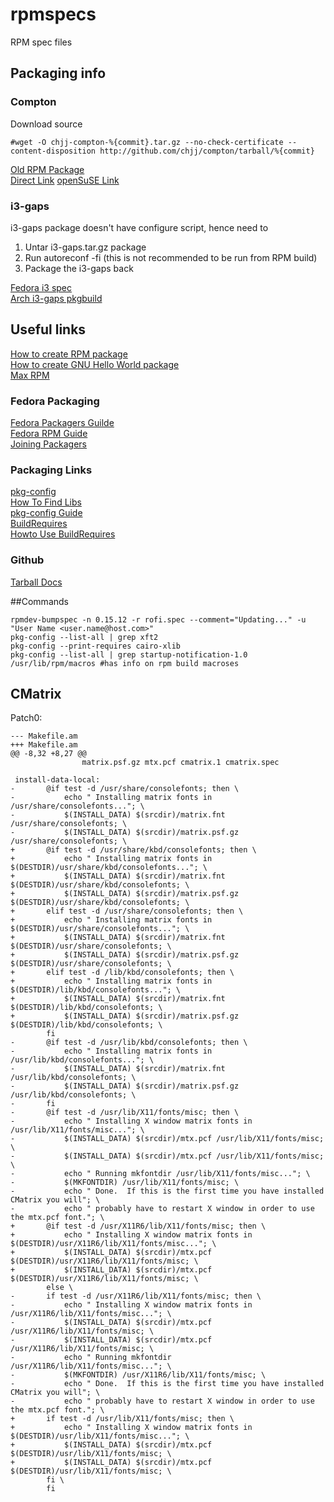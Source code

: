 # rpmspecs
RPM spec files

## Packaging info
### Compton    
Download source 
```
#wget -O chjj-compton-%{commit}.tar.gz --no-check-certificate --content-disposition http://github.com/chjj/compton/tarball/%{commit}
```
[Old RPM Package](http://pkgs.fedoraproject.org/cgit/?q=compton)  
[Direct Link](https://admin.fedoraproject.org/pkgdb/package/rpms/compton/)
[openSuSE Link](https://build.opensuse.org/package/binaries/X11:QtDesktop/compton?repository=Fedora_21)
### i3-gaps
i3-gaps package doesn't have configure script, hence need to

1. Untar i3-gaps.tar.gz package
2. Run autoreconf -fi (this is not recommended to be run from RPM build)
3. Package the i3-gaps back

[Fedora i3 spec](http://pkgs.fedoraproject.org/cgit/rpms/i3.git/tree/i3.spec)  
[Arch i3-gaps pkgbuild](https://aur.archlinux.org/cgit/aur.git/tree/PKGBUILD?h=i3-gaps)  

## Useful links
[How to create RPM package](https://fedoraproject.org/wiki/How_to_create_an_RPM_package)  
[How to create GNU Hello World package](https://fedoraproject.org/wiki/How_to_create_a_GNU_Hello_RPM_package)  
[Max RPM](http://rpm.org/max-rpm-snapshot/index.html)

### Fedora Packaging
[Fedora Packagers Guilde](https://docs.fedoraproject.org/en-US/Fedora_Draft_Documentation/0.1/html/Packagers_Guide/)  
[Fedora RPM Guide](https://docs.fedoraproject.org/en-US/Fedora_Draft_Documentation/0.1/html/RPM_Guide/)  
[Joining Packagers](https://fedoraproject.org/wiki/Join_the_package_collection_maintainers)  

### Packaging Links
[pkg-config](http://www.freedesktop.org/wiki/Software/pkg-config/)   
[How To Find Libs](https://cmake.org/Wiki/CMake:How_To_Find_Libraries)   
[pkg-config Guide](http://people.freedesktop.org/~dbn/pkg-config-guide.html)   
[BuildRequires](https://fedoraproject.org/wiki/Packaging:Guidelines#BuildRequires_based_on_pkg-config)   
[Howto Use BuildRequires](https://fedoraproject.org/wiki/HOWTOUseRequires)

### Github
[Tarball Docs](https://developer.github.com/v3/repos/contents/)

##Commands
```
rpmdev-bumpspec -n 0.15.12 -r rofi.spec --comment="Updating..." -u "User Name <user.name@host.com>"
pkg-config --list-all | grep xft2
pkg-config --print-requires cairo-xlib
pkg-config --list-all | grep startup-notification-1.0
/usr/lib/rpm/macros #has info on rpm build macroses
```

## CMatrix
Patch0:
```
--- Makefile.am
+++ Makefile.am
@@ -8,32 +8,27 @@
                matrix.psf.gz mtx.pcf cmatrix.1 cmatrix.spec

 install-data-local:
-       @if test -d /usr/share/consolefonts; then \
-           echo " Installing matrix fonts in /usr/share/consolefonts..."; \
-           $(INSTALL_DATA) $(srcdir)/matrix.fnt /usr/share/consolefonts; \
-           $(INSTALL_DATA) $(srcdir)/matrix.psf.gz /usr/share/consolefonts; \
+       @if test -d /usr/share/kbd/consolefonts; then \
+           echo " Installing matrix fonts in $(DESTDIR)/usr/share/kbd/consolefonts..."; \
+           $(INSTALL_DATA) $(srcdir)/matrix.fnt $(DESTDIR)/usr/share/kbd/consolefonts; \
+           $(INSTALL_DATA) $(srcdir)/matrix.psf.gz $(DESTDIR)/usr/share/kbd/consolefonts; \
+       elif test -d /usr/share/consolefonts; then \
+           echo " Installing matrix fonts in $(DESTDIR)/usr/share/consolefonts..."; \
+           $(INSTALL_DATA) $(srcdir)/matrix.fnt $(DESTDIR)/usr/share/consolefonts; \
+           $(INSTALL_DATA) $(srcdir)/matrix.psf.gz $(DESTDIR)/usr/share/consolefonts; \
+       elif test -d /lib/kbd/consolefonts; then \
+           echo " Installing matrix fonts in $(DESTDIR)/lib/kbd/consolefonts..."; \
+           $(INSTALL_DATA) $(srcdir)/matrix.fnt $(DESTDIR)/lib/kbd/consolefonts; \
+           $(INSTALL_DATA) $(srcdir)/matrix.psf.gz $(DESTDIR)/lib/kbd/consolefonts; \
        fi
-       @if test -d /usr/lib/kbd/consolefonts; then \
-           echo " Installing matrix fonts in /usr/lib/kbd/consolefonts..."; \
-           $(INSTALL_DATA) $(srcdir)/matrix.fnt /usr/lib/kbd/consolefonts; \
-           $(INSTALL_DATA) $(srcdir)/matrix.psf.gz /usr/lib/kbd/consolefonts; \
-       fi
-       @if test -d /usr/lib/X11/fonts/misc; then \
-           echo " Installing X window matrix fonts in /usr/lib/X11/fonts/misc..."; \
-           $(INSTALL_DATA) $(srcdir)/mtx.pcf /usr/lib/X11/fonts/misc; \
-           $(INSTALL_DATA) $(srcdir)/mtx.pcf /usr/lib/X11/fonts/misc; \
-           echo " Running mkfontdir /usr/lib/X11/fonts/misc..."; \
-           $(MKFONTDIR) /usr/lib/X11/fonts/misc; \
-           echo " Done.  If this is the first time you have installed CMatrix you will"; \
-           echo " probably have to restart X window in order to use the mtx.pcf font."; \
+       @if test -d /usr/X11R6/lib/X11/fonts/misc; then \
+           echo " Installing X window matrix fonts in $(DESTDIR)/usr/X11R6/lib/X11/fonts/misc..."; \
+           $(INSTALL_DATA) $(srcdir)/mtx.pcf $(DESTDIR)/usr/X11R6/lib/X11/fonts/misc; \
+           $(INSTALL_DATA) $(srcdir)/mtx.pcf $(DESTDIR)/usr/X11R6/lib/X11/fonts/misc; \
        else \
-       if test -d /usr/X11R6/lib/X11/fonts/misc; then \
-           echo " Installing X window matrix fonts in /usr/X11R6/lib/X11/fonts/misc..."; \
-           $(INSTALL_DATA) $(srcdir)/mtx.pcf /usr/X11R6/lib/X11/fonts/misc; \
-           $(INSTALL_DATA) $(srcdir)/mtx.pcf /usr/X11R6/lib/X11/fonts/misc; \
-           echo " Running mkfontdir /usr/X11R6/lib/X11/fonts/misc..."; \
-           $(MKFONTDIR) /usr/X11R6/lib/X11/fonts/misc; \
-           echo " Done.  If this is the first time you have installed CMatrix you will"; \
-           echo " probably have to restart X window in order to use the mtx.pcf font."; \
+       if test -d /usr/lib/X11/fonts/misc; then \
+           echo " Installing X window matrix fonts in $(DESTDIR)/usr/lib/X11/fonts/misc..."; \
+           $(INSTALL_DATA) $(srcdir)/mtx.pcf $(DESTDIR)/usr/lib/X11/fonts/misc; \
+           $(INSTALL_DATA) $(srcdir)/mtx.pcf $(DESTDIR)/usr/lib/X11/fonts/misc; \
        fi \
        fi
```
